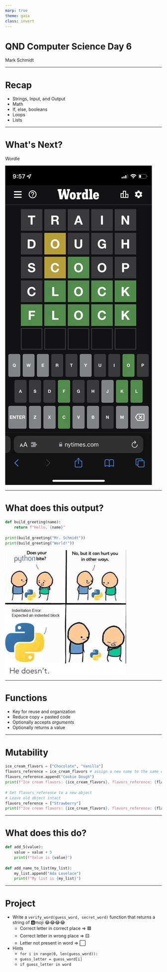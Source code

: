 ```yaml
---
marp: true
theme: gaia
class: invert
---
```


# QND Computer Science Day 6
Mark Schmidt

--- 

# Recap 

- Strings, Input, and Output
- Math
- If, else, booleans
- Loops
- Lists

--- 

# What's Next?

Wordle

![bg right w:300](../assets/wordle.jpeg)

<!-- -->
<!-- Explain the rules of wordle -->

---

# What does this output?

```python
def build_greeting(name):
    return f"Hello, {name}"

print(build_greeting("Mr. Schmidt"))
print(build_greeting("World!"))
```


![bg right w:500](../assets/python_bite.jpeg)

<!-- -->
<!-- Two greets. Draw attention to arguments, def keyword, indention, return keyword -->

<!-- Show moving `print` into function-->

<!-- This is a contrived example -->

---

# Functions

- Key for reuse and organization
- Reduce copy + pasted code
- Optionally accepts *arguments* 
- Optionally returns a value

<!-- -->
<!-- Print is a function that does not return a value! -->
<!-- Input is a function that does not require arguments -->

---

# Mutability

```python
ice_cream_flavors = ["Chocolate", "Vanilla"]
flavors_reference = ice_cream_flavors # assign a new name to the same object
flavors_reference.append("Cookie Dough")
print(f"Ice cream flavors: {ice_cream_flavors}, flavors_reference: {flavors_reference}")

# Set flavors_reference to a new object
# Leave old object intact
flavors_reference = ["Strawberry"]
print(f"Ice cream flavors: {ice_cream_flavors}, flavors_reference: {flavors_reference}")
```
---

<!-- -->
<!-- Using '=' creates a new assignment -->
<!-- Drawing a little diagram here on the whiteboard would be helpful -->

# What does this do?

```python
def add_5(value):
    value = value + 5
    print(f"Value is {value}")

def add_name_to_list(my_list):
    my_list.append("Ada Lovelace")
    print(f"My list is {my_list}")
```
<!-- -->
<!-- add_5 replaces the value are *replacing* value, but that does not affect my_value -->

---

# Project

- Write a `verify_word(guess_word, secret_word)` function that returns a string of 🅱️moji 😂😂😂😂
    - Correct letter in correct place => 🟩
    - Correct letter in wrong place => 🟨
    - Letter not present in word => ⬜️
- Hints
    - `for i in range(0, len(guess_word)):`
    - `guess_letter = guess_word[i]`
    - `if guess_letter in word `



